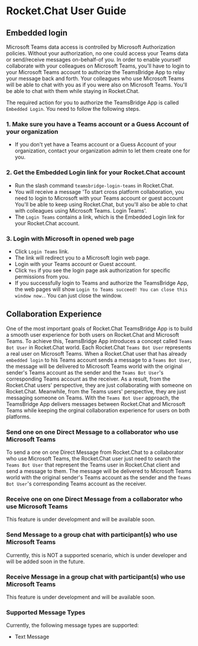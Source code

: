 # Rocket.Chat User Guide

## Embedded login

Microsoft Teams data access is controlled by Microsoft Authorization policies. Without your authorization, no one could access your Teams data or send/receive messages on-behalf-of you. In order to enable yourself collaborate with your colleagues on Microsoft Teams, you'll have to login to your Microsoft Teams account to authorize the TeamsBridge App to relay your message back and forth. Your colleagues who use Microsoft Teams will be able to chat with you as if you were also on Microsoft Teams. You'll be able to chat with them while staying in Rocket.Chat.

The required action for you to authorize the TeamsBridge App is called `Embedded Login`. You need to follow the following steps.

### 1. Make sure you have a Teams account or a Guess Account of your organization

- If you don't yet have a Teams account or a Guess Account of your organization, contact your organization admin to let them create one for you.

### 2. Get the Embedded Login link for your Rocket.Chat account

- Run the slash command `teamsbridge-login-teams` in Rocket.Chat.
- You will receive a message 'To start cross platform collaboration, you need to login to Microsoft with your Teams account or guest account You'll be able to keep using Rocket.Chat, but you'll also be able to chat with colleagues using Microsoft Teams. Login Teams'.
- The `Login Teams` contains a link, which is the Embedded Login link for your Rocket.Chat account.

### 3. Login with Microsoft in opened web page 

- Click `Login Teams` link.
- The link will redirect you to a Microsoft login web page.
- Login with your Teams account or Guest account.
- Click `Yes` if you see the login page ask authorization for specific permissions from you.
- If you successfully login to Teams and authorize the TeamsBridge App, the web pages will show `Login to Teams succeed! You can close this window now.`. You can just close the window.

## Collaboration Experience

One of the most important goals of Rocket.Chat TeamsBridge App is to build a smooth user experience for both users on Rocket.Chat and Microsoft Teams. To achieve this, TeamsBridge App introduces a concept called `Teams Bot User` in Rocket.Chat world. Each Rocket.Chat `Teams Bot User` represents a real user on Microsoft Teams. When a Rocket.Chat user that has already `embedded login` to his Teams account sends a message to a `Teams Bot User`, the message will be delivered to Microsoft Teams world with the original sender's Teams account as the sender and the `Teams Bot User`'s corresponding Teams account as the receiver. As a result, from the Rocket.Chat users' perspective, they are just collaborating with someone on Rocket.Chat. Meanwhile, from the Teams users' perspective, they are just messaging someone on Teams. With the `Teams Bot User` approach, the TeamsBridge App delivers messages between Rocket.Chat and Microsoft Teams while keeping the orginal collaboration experience for users on both platforms.

### Send one on one Direct Message to a collaborator who use Microsoft Teams

To send a one on one Direct Message from Rocket.Chat to a collaborator who use Microsoft Teams, the Rocket.Chat user just need to search the `Teams Bot User` that represent the Teams user in Rocket.Chat client and send a message to them. The message will be delivered to Microsoft Teams world with the original sender's Teams account as the sender and the `Teams Bot User`'s corresponding Teams account as the receiver.

### Receive one on one Direct Message from a collaborator who use Microsoft Teams

This feature is under development and will be available soon.

### Send Message to a group chat with participant(s) who use Microsoft Teams

Currently, this is NOT a supported scenario, which is under developer and will be added soon in the future.

### Receive Message in a group chat with participant(s) who use Microsoft Teams

This feature is under development and will be available soon.

### Supported Message Types

Currently, the following message types are supported:
- Text Message
